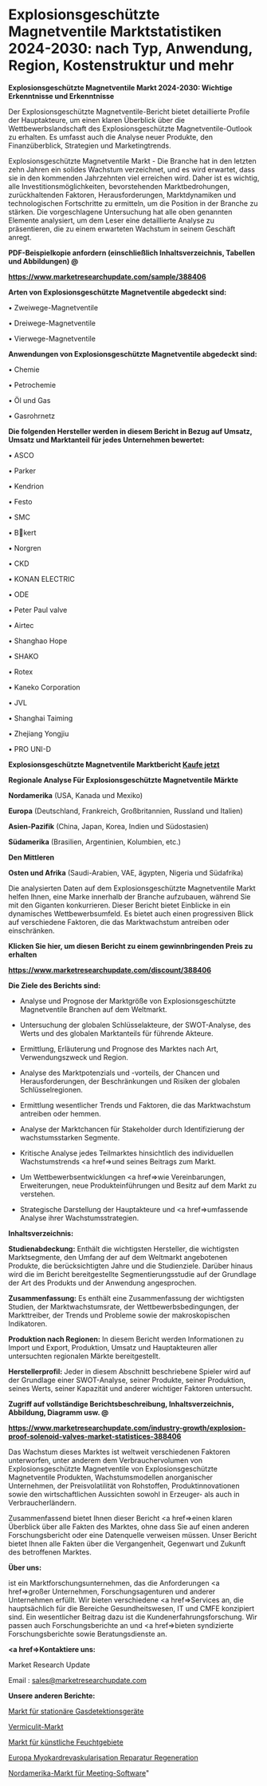 # Explosionsgeschützte Magnetventile Marktstatistiken 2024-2030: nach Typ, Anwendung, Region, Kostenstruktur und mehr

<strong>Explosionsgeschützte Magnetventile Markt 2024-2030: Wichtige Erkenntnisse und Erkenntnisse</strong>

Der Explosionsgeschützte Magnetventile-Bericht bietet detaillierte Profile der Hauptakteure, um einen klaren Überblick über die Wettbewerbslandschaft des Explosionsgeschützte Magnetventile-Outlook zu erhalten. Es umfasst auch die Analyse neuer Produkte, den Finanzüberblick, Strategien und Marketingtrends.

Explosionsgeschützte Magnetventile Markt - Die Branche hat in den letzten zehn Jahren ein solides Wachstum verzeichnet, und es wird erwartet, dass sie in den kommenden Jahrzehnten viel erreichen wird. Daher ist es wichtig, alle Investitionsmöglichkeiten, bevorstehenden Marktbedrohungen, zurückhaltenden Faktoren, Herausforderungen, Marktdynamiken und technologischen Fortschritte zu ermitteln, um die Position in der Branche zu stärken. Die vorgeschlagene Untersuchung hat alle oben genannten Elemente analysiert, um dem Leser eine detaillierte Analyse zu präsentieren, die zu einem erwarteten Wachstum in seinem Geschäft anregt.



<strong><b>PDF-Beispielkopie anfordern (einschließlich Inhaltsverzeichnis, Tabellen und Abbildungen) @ </b></strong>

<strong><a href=https://www.marketresearchupdate.com/sample/388406>

<strong>https://www.marketresearchupdate.com/sample/388406</u></a></strong></strong>



<strong>Arten von Explosionsgeschützte Magnetventile abgedeckt sind:</strong>

• Zweiwege-Magnetventile

• Dreiwege-Magnetventile

• Vierwege-Magnetventile



<strong>Anwendungen von Explosionsgeschützte Magnetventile abgedeckt sind:</strong>

• Chemie

• Petrochemie

• Öl und Gas

• Gasrohrnetz



<strong>Die folgenden Hersteller werden in diesem Bericht in Bezug auf Umsatz, Umsatz und Marktanteil für jedes Unternehmen bewertet:</strong>

• ASCO

• Parker

• Kendrion

• Festo

• SMC

• Bkert

• Norgren

• CKD

• KONAN ELECTRIC

• ODE

• Peter Paul valve

• Airtec

• Shanghao Hope

• SHAKO

• Rotex

• Kaneko Corporation

• JVL

• Shanghai Taiming

• Zhejiang Yongjiu

• PRO UNI-D



<strong>Explosionsgeschützte Magnetventile Marktbericht <a href=https://www.marketresearchupdate.com/buynow/388406>Kaufe jetzt</a></strong>



<strong>Regionale Analyse Für Explosionsgeschützte Magnetventile Märkte</strong>



<strong>Nordamerika</strong> (USA, Kanada und Mexiko)



<strong>Europa</strong> (Deutschland, Frankreich, Großbritannien, Russland und Italien)



<strong>Asien-Pazifik</strong> (China, Japan, Korea, Indien und Südostasien)



<strong>Südamerika</strong> (Brasilien, Argentinien, Kolumbien, etc.)



<strong>Den Mittleren</strong> 

<strong>Osten und Afrika</strong> (Saudi-Arabien, VAE, ägypten, Nigeria und Südafrika)

Die analysierten Daten auf dem Explosionsgeschützte Magnetventile Markt helfen Ihnen, eine Marke innerhalb der Branche aufzubauen, während Sie mit den Giganten konkurrieren. Dieser Bericht bietet Einblicke in ein dynamisches Wettbewerbsumfeld. Es bietet auch einen progressiven Blick auf verschiedene Faktoren, die das Marktwachstum antreiben oder einschränken.



<strong>Klicken Sie hier, um diesen Bericht zu einem gewinnbringenden Preis zu erhalten
</strong>

<strong><a href=https://www.marketresearchupdate.com/discount/388406>https://www.marketresearchupdate.com/discount/388406</b></u></strong></a>



<strong>Die Ziele des Berichts sind:</strong>

- Analyse und Prognose der Marktgröße von Explosionsgeschützte Magnetventile Branchen auf dem Weltmarkt.

- Untersuchung der globalen Schlüsselakteure, der SWOT-Analyse, des Werts und des globalen Marktanteils für führende Akteure.

- Ermittlung, Erläuterung und Prognose des Marktes nach Art, Verwendungszweck und Region.

- Analyse des Marktpotenzials und -vorteils, der Chancen und Herausforderungen, der Beschränkungen und Risiken der globalen Schlüsselregionen.

- Ermittlung wesentlicher Trends und Faktoren, die das Marktwachstum antreiben oder hemmen.

- Analyse der Marktchancen für Stakeholder durch Identifizierung der wachstumsstarken Segmente.

- Kritische Analyse jedes Teilmarktes hinsichtlich des individuellen Wachstumstrends <a href=>und</a> seines Beitrags zum Markt.

- Um Wettbewerbsentwicklungen <a href=>wie</a> Vereinbarungen, Erweiterungen, neue Produkteinführungen und Besitz auf dem Markt zu verstehen.

- Strategische Darstellung der Hauptakteure und <a href=>umfas</a>sende Analyse ihrer Wachstumsstrategien.



<strong>Inhaltsverzeichnis:</strong>



<strong>Studienabdeckung:</strong> Enthält die wichtigsten Hersteller, die wichtigsten Marktsegmente, den Umfang der auf dem Weltmarkt angebotenen Produkte, die berücksichtigten Jahre und die Studienziele. Darüber hinaus wird die im Bericht bereitgestellte Segmentierungsstudie auf der Grundlage der Art des Produkts und der Anwendung angesprochen.



<strong>Zusammenfassung:</strong> Es enthält eine Zusammenfassung der wichtigsten Studien, der Marktwachstumsrate, der Wettbewerbsbedingungen, der Markttreiber, der Trends und Probleme sowie der makroskopischen Indikatoren.



<strong>Produktion nach Regionen:</strong> In diesem Bericht werden Informationen zu Import und Export, Produktion, Umsatz und Hauptakteuren aller untersuchten regionalen Märkte bereitgestellt.



<strong>Herstellerprofil:</strong> Jeder in diesem Abschnitt beschriebene Spieler wird auf der Grundlage einer SWOT-Analyse, seiner Produkte, seiner Produktion, seines Werts, seiner Kapazität und anderer wichtiger Faktoren untersucht.



<strong><b>Zugriff auf vollständige Berichtsbeschreibung, Inhaltsverzeichnis, Abbildung, Diagramm usw. @ </b></strong>

<strong><a href=https://www.marketresearchupdate.com/industry-growth/explosion-proof-solenoid-valves-market-statistices-388406>https://www.marketresearchupdate.com/industry-growth/explosion-proof-solenoid-valves-market-statistices-388406</a></strong>

Das Wachstum dieses Marktes ist weltweit verschiedenen Faktoren unterworfen, unter anderem dem Verbrauchervolumen von Explosionsgeschützte Magnetventile von Explosionsgeschützte Magnetventile Produkten, Wachstumsmodellen anorganischer Unternehmen, der Preisvolatilität von Rohstoffen, Produktinnovationen sowie den wirtschaftlichen Aussichten sowohl in Erzeuger- als auch in Verbraucherländern.

Zusammenfassend bietet Ihnen dieser Bericht <a href=>einen</a> klaren Überblick über alle Fakten des Marktes, ohne dass Sie auf einen anderen Forschungsbericht oder eine Datenquelle verweisen müssen. Unser Bericht bietet Ihnen alle Fakten über die Vergangenheit, Gegenwart und Zukunft des betroffenen Marktes.



<strong>Über uns:</strong>

 ist ein Marktforschungsunternehmen, das die Anforderungen <a href=>großer</a> Unternehmen, Forschungsagenturen und anderer Unternehmen erfüllt. Wir bieten verschiedene <a href=>Services</a> an, die hauptsächlich für die Bereiche Gesundheitswesen, IT und CMFE konzipiert sind. Ein wesentlicher Beitrag dazu ist die Kundenerfahrungsforschung. Wir passen auch Forschungsberichte an und <a href=>bieten</a> syndizierte Forschungsberichte sowie Beratungsdienste an.



<strong><a href=>Kontaktiere uns:</a></strong>

Market Research Update

Email : sales@marketresearchupdate.com



<strong>Unsere anderen Berichte:</strong>

<a href=https://www.linkedin.com/pulse/fixed-gas-detection-equipment-market-2023-2029>Markt für stationäre Gasdetektionsgeräte</a>

<a href=https://www.linkedin.com/pulse/vermiculite-market-2023-remarking-enormous-growth>Vermiculit-Markt</a>

<a href=https://www.linkedin.com/pulse/artificial-wetland-market-analysis-segment-region>Markt für künstliche Feuchtgebiete</a>

<a href=https://www.linkedin.com/pulse/europe-myocardial-revascularization-repair-regeneration>Europa Myokardrevaskularisation Reparatur Regeneration</a>

<a href=https://www.linkedin.com/pulse/north-america-meeting-software-market-2023-top-ey6tf/>Nordamerika-Markt für Meeting-Software</a>"
